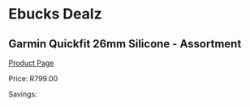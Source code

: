 
# Ebucks Dealz
## Garmin Quickfit 26mm Silicone - Assortment
[Product Page](https://www.ebucks.com/web/shop/productSelected.do?prodId=866174469&catId=872277368)

Price: R799.00

Savings: 


	